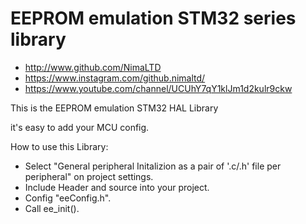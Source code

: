 # EEPROM emulation STM32 series library

* http://www.github.com/NimaLTD   
* https://www.instagram.com/github.nimaltd/   
* https://www.youtube.com/channel/UCUhY7qY1klJm1d2kulr9ckw   

This is the EEPROM emulation STM32 HAL Library  

it's easy to add your MCU config.

How to use this Library:
* Select "General peripheral Initalizion as a pair of '.c/.h' file per peripheral" on project settings.   
* Include Header and source into your project.   
* Config "eeConfig.h".   
* Call ee_init().

